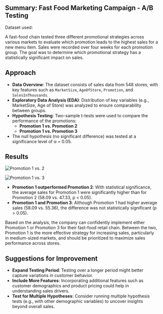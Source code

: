 ## Summary: Fast Food Marketing Campaign - A/B Testing

Dataset used: 

A fast-food chain tested three different promotional strategies across various markets to evaluate which promotion leads to the highest sales for a new menu item. Sales were recorded over four weeks for each promotion group. The goal was to determine which promotional strategy has a statistically significant impact on sales.

## Approach

- **Data Overview**: The dataset consists of sales data from 548 stores, with key features such as `MarketSize`, `AgeOfStore`, `Promotion`, and `SalesInThousands`.
- **Exploratory Data Analysis (EDA)**: Distribution of key variables (e.g., MarketSize, Age of Store) was analyzed to ensure comparability between groups.
- **Hypothesis Testing**: Two-sample t-tests were used to compare the performance of the promotions:
  - **Promotion 1 vs. Promotion 2**
  - **Promotion 1 vs. Promotion 3**
- The null hypothesis (no significant difference) was tested at a significance level of α = 0.05.

## Results

![Promotion 1 vs. 2](https://github.com/PolinaBurova/AB-Testing---Fast-Food-Marketing-Campaign/blob/main/1_2_AB%20Test.png)

![Promotion 1 vs. 3](https://github.com/PolinaBurova/AB-Testing---Fast-Food-Marketing-Campaign/blob/main/1_3_AB%20Test.png)

- **Promotion 1 outperformed Promotion 2**: With statistical significance, the average sales for Promotion 1 were significantly higher than for Promotion 2 (58.09 vs. 47.33, p < 0.05).
- **Promotion 1 and Promotion 3**: Although Promotion 1 had higher average sales (58.09 vs. 55.36), the difference was not statistically significant (p > 0.05).

Based on the analysis, the company can confidently implement either Promotion 1 or Promotion 3 for their fast-food retail chain. Between the two, Promotion 1 is the more effective strategy for increasing sales, particularly in medium-sized markets, and should be prioritized to maximize sales performance across stores.


## Suggestions for Improvement

- **Expand Testing Period**: Testing over a longer period might better capture variations in customer behavior.
- **Include More Features**: Incorporating additional features such as customer demographics and product pricing could help in understanding sales drivers.
- **Test for Multiple Hypotheses**: Consider running multiple hypothesis tests (e.g., with other demographic variables) to uncover insights beyond overall sales.

